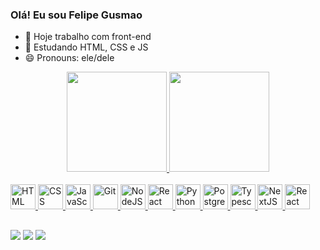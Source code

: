 ### Olá! Eu sou Felipe Gusmao

- 🔭 Hoje trabalho com front-end
- 🌱 Estudando HTML, CSS e JS
- 😄 Pronouns: ele/dele

<link rel="stylesheet" href="styles.css">
<div align="center">
  <a href="https://github.com/felipeocgusmao" />
  <img height="160em" src="https://github-readme-stats.vercel.app/api?username=felipeocgusmao&show_icons=true&theme=dark&include_all_commits=true&count_private=true"/>
  <img height="160em" src="https://github-readme-stats.vercel.app/api/top-langs/?username=felipeocgusmao&layout=compact&langs_count=7&theme=dark" />
</div>
<div class="icons-container">
  <div class="icons" ><br>
    <img alt="HTML" height="40" src="https://xesque.rocketseat.dev/platform/tech/html5.svg" />
    <img alt="CSS" height="40" src="https://xesque.rocketseat.dev/platform/tech/css3.svg" />
    <img alt="JavaScript" height="40" src="https://xesque.rocketseat.dev/platform/tech/javascript.svg" />
    <img alt="Git" height="40" src="https://xesque.rocketseat.dev/platform/tech/git.svg" />
    <img alt="NodeJS" height="40" src="https://xesque.rocketseat.dev/platform/tech/node.svg" />
    <img alt="React" height="40" src="https://xesque.rocketseat.dev/platform/tech/reactjs.svg" />
    <img alt="Python" height="40" src="https://xesque.rocketseat.dev/platform/tech/python.svg" />
    <img alt="PostgreSQL" height="40" src="https://xesque.rocketseat.dev/platform/tech/postgresql.svg" />
    <img alt="Typescript" height="40" src="https://xesque.rocketseat.dev/platform/tech/typescript.svg" />
    <img alt="NextJS" height="40" src="https://xesque.rocketseat.dev/platform/tech/nextjs.svg" />
    <img alt="React Native" height="40" src="https://xesque.rocketseat.dev/platform/tech/react-native.svg" />
    <!-- icons from: https://www.rocketseat.com.br-->
  </div>  
</div>
  
  ##  
 
<div>
  <a href="https://www.linkedin.com/in/felipe-oliveira-cesar-gusm%C3%A3o-a8205019a/" target="_blank"><img src="https://img.shields.io/badge/-LinkedIn-%230077B5?style=for-the-badge&logo=linkedin&logoColor=white" target="_blank"></a>
  <a href = "mailto:felipeocgusmao@gmail.com"><img src="https://img.shields.io/badge/-Gmail-%23333?style=for-the-badge&logo=gmail&logoColor=white" target="_blank"></a> 
  <a href="https://www.instagram.com/fee.gusmao/" target="_blank"><img src="https://img.shields.io/badge/-Instagram-%23E4405F?style=for-the-badge&logo=instagram&logoColor=white" target="_blank"></a>
</div>

##

<!--
<div>
